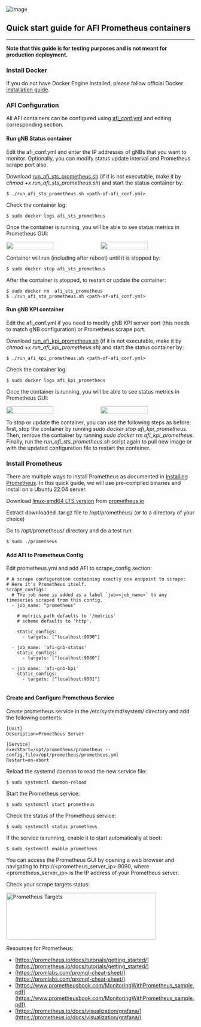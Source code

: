 ![image](https://airfill.io/afgit15.png)
## Quick start guide for AFI Prometheus containers
---
**Note that this guide is for testing purposes and is not meant for production deployment.**

### Install Docker
If you do not have Docker Engine installed, please follow official Docker [installation guide](https://docs.docker.com/engine/install/ubuntu/).


### AFI Configuration 
All AFI containers can be configured using [afi_conf.yml](https://github.com/airfill/afi/blob/main/config/afi_conf.yml) and editing corresponding section.

#### Run gNB Status container
Edit the afi_conf.yml and enter the IP addresses of gNBs that you want to monitor. Optionally, you can modify status update interval and Prometheus scrape port also.

Download [run_afi_sts_prometheus.sh](https://github.com/airfill/afi/blob/main/prometheus/run_afi_sts_prometheus.sh) (if it is not executable, make it by *chmod +x run_afi_sts_prometheus.sh*) and start the status container by:
```
$ ./run_afi_sts_prometheus.sh <path-of-afi_conf.yml>
```
Check the container log:
```
$ sudo docker logs afi_sts_prometheus
```
Once the container is running, you will be able to see status metrics in Prometheus GUI:

<div style="display:flex">
  <img src="https://airfill.io/git-img/sts_cell1.png" style="width:50%">
  <img src="https://airfill.io/git-img/sts_sync.png" style="width:50%">
</div>

Container will run (including after reboot) until it is stopped by:
```
$ sudo docker stop afi_sts_prometheus
```
After the container is stopped, to restart or update the container:
```
$ sudo docker rm  afi_sts_prometheus
$ ./run_afi_sts_prometheus.sh <path-of-afi_conf.yml>
```

#### Run gNB KPI container
Edit the afi_conf.yml if you need to modify gNB KPI server port (this needs to match gNB configuration) or Prometheus scrape port.

Download [run_afi_kpi_prometheus.sh](https://github.com/airfill/afi/blob/main/prometheus/run_afi_kpi_prometheus.sh) (if it is not executable, make it by *chmod +x run_afi_kpi_prometheus.sh*) and start the status container by:
```
$ ./run_afi_kpi_prometheus.sh <path-of-afi_conf.yml>
```
Check the container log:
```
$ sudo docker logs afi_kpi_prometheus
```
Once the container is running, you will be able to see status metrics in Prometheus GUI:

<div style="display:flex">
  <img src="https://airfill.io/git-img/kpi_rsrp2.png" style="width:50%">
  <img src="https://airfill.io/git-img/kpi_prb1.png" style="width:50%">
</div>

To stop or update the container, you can use the following steps as before: first, stop the container by running *sudo docker stop afi_kpi_prometheus*. Then, remove the container by running *sudo docker rm afi_kpi_prometheus*. Finally, run the *run_afi_sts_prometheus.sh* script again to pull new image or with the updated configuration file to restart the container.

### Install Prometheus

There are multiple ways to install Prometheus as documented in [Installing Prometheus](https://prometheus.io/docs/prometheus/latest/installation/). In this quick guide, we will use pre-compiled binaries and install on a Ubuntu 22.04 server.

Download [linux-amd64 LTS version](https://github.com/prometheus/prometheus/releases/download/v2.37.8/prometheus-2.37.8.linux-amd64.tar.gz) from [prometheus.io](https://prometheus.io/download/)

Extract downloaded .tar.gz file to /opt/prometheus/ (or to a directory of your choice)  

Go to /opt/prometheus/ directory and do a test run:
```
$ sudo ./prometheus
```
#### Add AFI to Prometheus Config
Edit prometheus.yml and add AFI to scrape_config section:

```
# A scrape configuration containing exactly one endpoint to scrape:
# Here it's Prometheus itself.
scrape_configs:
  # The job name is added as a label `job=<job_name>` to any timeseries scraped from this config.
  - job_name: "prometheus"

    # metrics_path defaults to '/metrics'
    # scheme defaults to 'http'.

    static_configs:
      - targets: ["localhost:9090"]

  - job_name: 'afi-gnb-status'
    static_configs:
      - targets: ["localhost:9080"]

  - job_name: 'afi-gnb-kpi'
    static_configs:
      - targets: ["localhost:9081"]
      
```

#### Create and Configure Prometheus Service  
Create prometheus.service in the /etc/systemd/system/ directory and add the following contents:

```
[Unit]
Description=Prometheus Server

[Service]
ExecStart=/opt/prometheus/prometheus --config.file=/opt/prometheus/prometheus.yml
Restart=on-abort
``` 
Reload the systemd daemon to read the new service file:
```
$ sudo systemctl daemon-reload
```
Start the Prometheus service: 
```
$ sudo systemctl start prometheus
```
Check the status of the Prometheus service: 
```
$ sudo systemctl status prometheus
```
If the service is running, enable it to start automatically at boot:
```
$ sudo systemctl enable prometheus
```

You can access the Prometheus GUI by opening a web browser and navigating to http://<prometheus_server_ip>:9090, where <prometheus_server_ip> is the IP address of your Prometheus server.

Check your scrape targets status:

<img src="https://airfill.io/git-img/pmt_targets.png" alt="Prometheus Targets" width="400" height="125" />


Resources for Prometheus:
* [https://prometheus.io/docs/tutorials/getting_started/](https://prometheus.io/docs/tutorials/getting_started/)
* [https://promlabs.com/promql-cheat-sheet/](https://promlabs.com/promql-cheat-sheet/)
* [https://www.prometheusbook.com/MonitoringWithPrometheus_sample.pdf](https://www.prometheusbook.com/MonitoringWithPrometheus_sample.pdf)
* [https://prometheus.io/docs/visualization/grafana/](https://prometheus.io/docs/visualization/grafana/)
